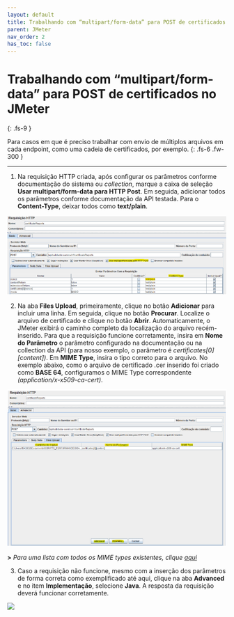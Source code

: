 ```yaml
---
layout: default
title: Trabalhando com “multipart/form-data” para POST de certificados no JMeter
parent: JMeter
nav_order: 2
has_toc: false
---
```


# Trabalhando com “multipart/form-data” para POST de certificados no JMeter 
{: .fs-9 }

Para casos em que é preciso trabalhar com envio de múltiplos arquivos em cada endpoint, como uma cadeia de certificados, por exemplo.
{: .fs-6 .fw-300 }

---

1) Na requisição HTTP criada, após configurar os parâmetros conforme documentação do sistema ou _collection_, marque a caixa de seleção **Usar multipart/form-data para HTTP Post**. Em seguida, adicionar todos os parâmetros conforme documentação da API testada. Para o **Content-Type**, deixar todos como **text/plain**.

![](https://github.com/rafaelvie/faqperformance/blob/main/img/multipart-1.png?raw=true)

2) Na aba **Files Upload**, primeiramente, clique no botão **Adicionar** para incluir uma linha. Em seguida, clique no botão **Procurar**. Localize o arquivo de certificado e clique no botão **Abrir**. Automaticamente, o JMeter exibirá o caminho completo da localização do arquivo recém-inserido. Para que a requisição funcione corretamente, insira em **Nome do Parâmetro** o parâmetro configurado na documentação ou na collection da API (para nosso exemplo, o parâmetro é _certificates[0][content])_. Em **MIME Type**, insira o tipo correto para o arquivo. No exemplo abaixo, como o arquivo de certificado .cer inserido foi criado como **BASE 64**, configuramos o MIME Type correspondente _(application/x-x509-ca-cert)_.

![](https://github.com/rafaelvie/faqperformance/blob/main/img/multipart-2.png?raw=true)

**>** _Para uma lista com todos os MIME types existentes, clique [aqui](https://www.hostmysite.com/support/dedicated/iis/mimetypes)_

3) Caso a requisição não funcione, mesmo com a inserção dos parâmetros de forma correta como exemplificado até aqui, clique na aba **Advanced** e no item **Implementação**, selecione **Java**. A resposta da requisição deverá funcionar corretamente.

![](https://github.com/rafaelvie/faqperformance/blob/main/img/multipart-3.pngraw=true)
